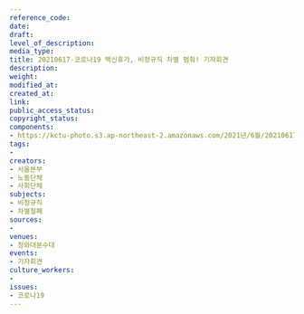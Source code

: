 ```yaml
---
reference_code: 
date: 
draft: 
level_of_description: 
media_type: 
title: 20210617-코로나19 백신휴가, 비정규직 차별 멈춰! 기자회견
description: 
weight: 
modified_at: 
created_at: 
link: 
public_access_status: 
copyright_status: 
components:
- https://kctu-photo.s3.ap-northeast-2.amazonaws.com/2021년/6월/20210617-코로나19+백신휴가,+비정규직+차별+멈춰!+기자회견/_5D40062.jpg
tags:
- 
creators:
- 서울본부
- 노동단체
- 사회단체
subjects:
- 비정규직
- 차별철폐
sources:
- 
venues:
- 청와대분수대
events:
- 기자회견
culture_workers:
- 
issues:
- 코로나19
---
```

